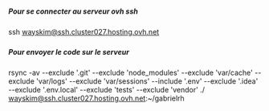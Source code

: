 #####
##### Pour se connecter au serveur ovh ssh
##### 

ssh wayskim@ssh.cluster027.hosting.ovh.net

#####
##### Pour envoyer le code sur le serveur
##### 

rsync -av --exclude '.git' --exclude 'node_modules' --exclude 'var/cache' --exclude 'var/logs' --exclude 'var/sessions' --include '.env' --exclude '.idea' --exclude '.env.local' --exclude 'tests' --exclude 'vendor' ./ wayskim@ssh.cluster027.hosting.ovh.net:~/gabrielrh
